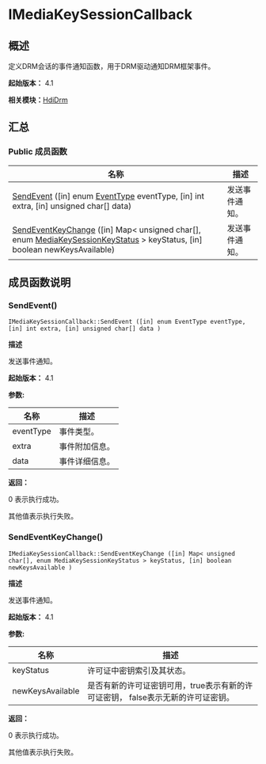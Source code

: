 # IMediaKeySessionCallback


## 概述

定义DRM会话的事件通知函数，用于DRM驱动通知DRM框架事件。

**起始版本：** 4.1

**相关模块：**[HdiDrm](_hdi_drm.md)


## 汇总


### Public 成员函数

| 名称 | 描述 | 
| -------- | -------- |
| [SendEvent](#sendevent) ([in] enum [EventType](_hdi_drm.md#eventtype) eventType, [in] int extra, [in] unsigned char[] data) | 发送事件通知。  | 
| [SendEventKeyChange](#sendeventkeychange) ([in] Map&lt; unsigned char[], enum [MediaKeySessionKeyStatus](_hdi_drm.md#mediakeysessionkeystatus) &gt; keyStatus, [in] boolean newKeysAvailable) | 发送事件通知。  | 


## 成员函数说明


### SendEvent()

```
IMediaKeySessionCallback::SendEvent ([in] enum EventType eventType, [in] int extra, [in] unsigned char[] data )
```
**描述**

发送事件通知。

**起始版本：** 4.1

**参数:**

| 名称 | 描述 | 
| -------- | -------- |
| eventType | 事件类型。  | 
| extra | 事件附加信息。  | 
| data | 事件详细信息。 | 

**返回：**

0 表示执行成功。

其他值表示执行失败。


### SendEventKeyChange()

```
IMediaKeySessionCallback::SendEventKeyChange ([in] Map< unsigned char[], enum MediaKeySessionKeyStatus > keyStatus, [in] boolean newKeysAvailable )
```
**描述**

发送事件通知。

**起始版本：** 4.1

**参数:**

| 名称 | 描述 | 
| -------- | -------- |
| keyStatus | 许可证中密钥索引及其状态。  | 
| newKeysAvailable | 是否有新的许可证密钥可用，true表示有新的许可证密钥， false表示无新的许可证密钥。 | 

**返回：**

0 表示执行成功。

其他值表示执行失败。

